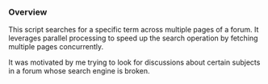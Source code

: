 ### **Overview**

This script searches for a specific term across multiple pages of a forum. It leverages parallel processing to speed up the search operation by fetching multiple pages concurrently.

It was motivated by me trying to look for discussions about certain subjects in a forum whose search engine is broken.
